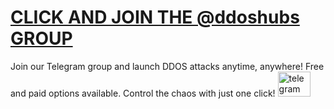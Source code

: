 # <a href="https://t.me/realbotnet" target="_blank">CLICK AND JOIN THE @ddoshubs GROUP </a>
Join our Telegram group and launch DDOS attacks anytime, anywhere! Free and paid options available. Control the chaos with just one click!
  <a href="https://t.me/realbotnet" target="_blank">
    <img src="https://raw.githubusercontent.com/maurodesouza/profile-readme-generator/master/src/assets/icons/social/telegram/default.svg" width="52" height="40" alt="telegram logo"  />
  </a>
